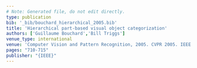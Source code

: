 ```yaml
---
# Note: Generated file, do not edit directly.
type: publication
bib: '_bib/bouchard_hierarchical_2005.bib'
title: 'Hierarchical part-based visual object categorization'
authors: ['Guillaume Bouchard','Bill Triggs']
venue_type: international
venue: 'Computer Vision and Pattern Recognition, 2005. CVPR 2005. IEEE Computer Society Conference on'
pages: "710-715"
publisher: "{IEEE}"
---
```

